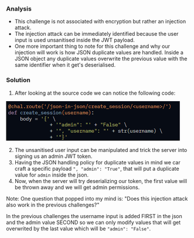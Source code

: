 ### Analysis
* This challenge is not associated with encryption but rather an injection attack.
* The injection attack can be immediately identified because the user input is used unsanitised inside the JWT payload.
* One more important thing to note for this challenge and why our injection will work is how JSON duplicate values are handled. Inside a JSON object any duplicate values overwrite the previous value with the same identifier when it get's deserialised.

### Solution
1. After looking at the source code we can notice the following code:

![alt text](image.png)

2. The unsanitised user input can be manipulated and trick the server into signing us an admin JWT token.
3. Having the JSON handling policy for duplicate values in mind we car craft a specific payload `", "admin": "True"`, that will put a duplicate value for `admin` inside the json.
4. Now, when the server will try deserializing our token, the first value will be thrown away and we will get admin permissions.

Note: One question that popped into my mind is: "Does this injection attack also work in the previous challenges?"

In the previous challenges the username input is added FIRST in the json and the admin value SECOND so we can only modify values that will get overwrited by the last value which will be `"admin": "False"`.
